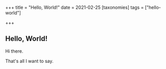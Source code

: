 +++
title = "Hello, World!"
date = 2021-02-25
[taxonomies]
tags = ["hello-world"]

+++

## Hello, World!

Hi there. 

That's all I want to say. 
